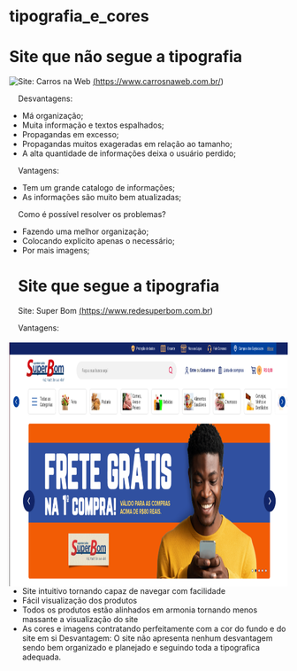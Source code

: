 # tipografia_e_cores
# Site que não segue a tipografia
Site: Carros na Web <a href="https://www.carrosnaweb.com.br/" target="_blank">(https://www.carrosnaweb.com.br/)</a>
<img align="left" height="480" 
  src="https://github.com/gabriel-ortolani/tipografia_e_cores/blob/main/site_nãoSegue-tipografia.png"/>
  
Desvantagens: 
- Má organização;
- Muita informação e textos espalhados;
- Propagandas em excesso;
- Propagandas muitos exageradas em relação ao tamanho;
- A alta quantidade de informações deixa o usuário perdido;

Vantagens:
- Tem um grande catalogo de informações;
- As informações são muito bem atualizadas;

Como é possível resolver os problemas?
- Fazendo uma melhor organização;
- Colocando explicito apenas o necessário;
- Por mais imagens;
# Site que segue a tipografia

Site: Super Bom  <a href="https://www.redesuperbom.com.br" target="_blank">(https://www.redesuperbom.com.br)</a>
<img align="left" height="440" width="550"
  src="https://github.com/gabriel-ortolani/tipografia_e_cores/blob/main/site_segue-tipografia.png"/>
  
Vantagens:
- Site intuitivo tornando capaz de navegar com facilidade
- Fácil visualização dos produtos
- Todos os produtos estão alinhados em armonia tornando menos massante a visualização do site
- As cores e imagens contratando perfeitamente com a cor do fundo e do site em si
Desvantagem:
O site não apresenta nenhum desvantagem sendo bem organizado e planejado e seguindo toda a tipografica adequada.


